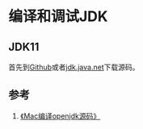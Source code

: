 # 编译和调试JDK

## JDK11

首先到[Github](https://github.com/unofficial-openjdk/openjdk/releases/tag/jdk-11%2B28)或者[jdk.java.net](https://download.java.net/openjdk/jdk11/ri/openjdk-11+28_src.zip)下载源码。

## 参考

1. [《Mac编译openjdk源码》](https://zhuanlan.zhihu.com/p/54134602)

